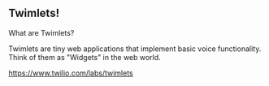 ## Twimlets!

What are Twimlets?

Twimlets are tiny web applications that implement basic voice functionality. Think of them as "Widgets" in the web world.

https://www.twilio.com/labs/twimlets
